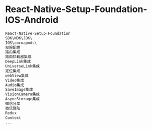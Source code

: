 # React-Native-Setup-Foundation-IOS-Android

```js
React-Native-Setup-Foundation
SDK\NDK\JDK\
IOS\cocoapods\
权限配置
路由集成
路由拦截器集成
DeepLink集成
UniverseLink集成
定位集成
webView集成
Video集成
Audio集成
SaveImage集成
VisionCamera集成
AsyncStorage集成
微信分享
微信登陆
Redux
Context
...
```

